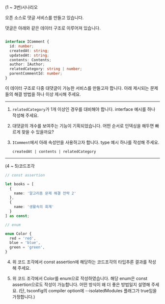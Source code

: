 (1 ~ 3번)시나리오

오픈 소스로 댓글 서비스를 만들고 있습니다.

댓글은 아래와 같은 데이터 구조로 이루어져 있습니다.

``` typescript

interface IComment {
  id: number;
  createdAt: string;
  updatedAt: string;
  contents: Contents;
  author: IAuthor;
  relatedCategory: string | number;
  parentCommentId: number;
}

```

이 데이터 구조로 다중 대댓글이 가능한 서비스를 만들고자 합니다. 아래 제시되는 문제들의 해결 방법을 하나 이상 제시해 주세요.

---

1. `relatedCategory`가 1개 이상인 경우를 대비해야 합니다. interface 예시를 하나 작성해 주세요.

1. 대댓글의 개수를 보여주는 기능이 기획되었습니다. 어떤 순서로 인덱싱을 해두면 빠르게 찾을 수 있을까요?

1. `IComment`에서 아래 속성만을 사용하고자 합니다. type 예시 하나를 작성해 주세요.

    ```
    createdAt | contents | relatedCategory
    ```

---
(4 ~ 5)코드조각
``` typescript
// const assertion

let books = [
  {
    name: '알고리즘 문제 해결 전략 2'
  }, 
  {
    name: '생활속의 회계'
  }
] as const;

// enum

enum Color {
  red = 'red',
  blue = 'blue',
  green = 'green',
}

```

4. 위 코드 조각에서 const assertion에 해당하는 코드조각의 타입추론 결과를 작성해 주세요.


5. 위 코드 조각에서 Color를 enum으로 작성하였습니다. 해당 enum은 const assertion으로도 작성이 가능합니다.
    어떤 방식이 왜 더 좋은 방법일지 설명해 주세요.
    (단, tsconfig의 compiler option에 --isolatedModules 플래그가 true임을 가정합니다.)
